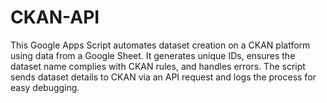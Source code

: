 # CKAN-API
This Google Apps Script automates dataset creation on a CKAN platform using data from a Google Sheet. It generates unique IDs, ensures the dataset name complies with CKAN rules, and handles errors. The script sends dataset details to CKAN via an API request and logs the process for easy debugging.

